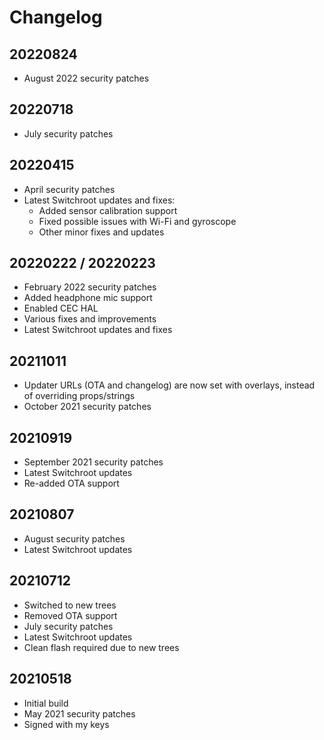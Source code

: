 # Changelog

## 20220824
- August 2022 security patches

## 20220718
- July security patches

## 20220415
* April security patches
* Latest Switchroot updates and fixes:
  * Added sensor calibration support
  * Fixed possible issues with Wi-Fi and gyroscope
  * Other minor fixes and updates

## 20220222 / 20220223
- February 2022 security patches
- Added headphone mic support
- Enabled CEC HAL
- Various fixes and improvements
- Latest Switchroot updates and fixes

## 20211011
- Updater URLs (OTA and changelog) are now set with overlays, instead of overriding props/strings
- October 2021 security patches

## 20210919
- September 2021 security patches
- Latest Switchroot updates
- Re-added OTA support

## 20210807
- August security patches
- Latest Switchroot updates

## 20210712
- Switched to new trees
- Removed OTA support
- July security patches
- Latest Switchroot updates
- Clean flash required due to new trees

## 20210518
- Initial build
- May 2021 security patches
- Signed with my keys
